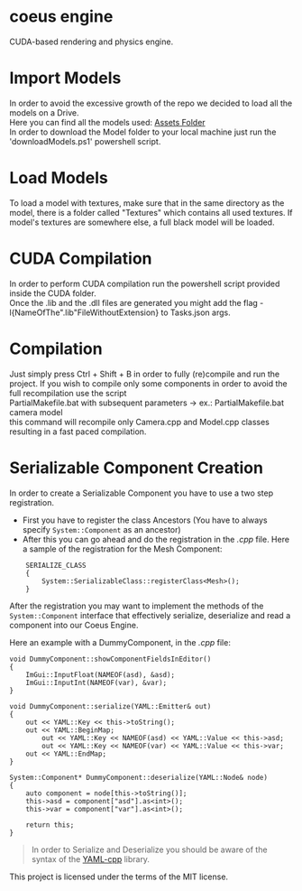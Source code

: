 # coeus engine

CUDA-based rendering and physics engine.

# Import Models

In order to avoid the excessive growth of the repo we decided to load all the models on a Drive. <br />
Here you can find all the models used: [Assets Folder](https://drive.google.com/drive/u/1/folders/12JN1tYfdxabtCbQ0thMZrkp1TML8EXkX) <br />
In order to download the Model folder to your local machine just run the 'downloadModels.ps1' powershell script.

# Load Models

To load a model with textures, make sure that in the same directory as the model, there is a folder called "Textures" which contains all used textures.
If model's textures are somewhere else, a full black model will be loaded.

# CUDA Compilation

In order to perform CUDA compilation run the powershell script provided inside the CUDA folder. <br />
Once the .lib and the .dll files are generated you might add the flag -l{NameOfThe".lib"FileWithoutExtension} to Tasks.json args.

# Compilation

Just simply press Ctrl + Shift + B in order to fully (re)compile and run the project.
If you wish to compile only some components in order to avoid the full recompilation use the script <br />
PartialMakefile.bat with subsequent parameters -> ex.: PartialMakefile.bat camera model <br />
this command will recompile only Camera.cpp and Model.cpp classes resulting in a fast paced compilation.

# Serializable Component Creation
In order to create a Serializable Component you have to use a two step registration. <br />
- First you have to register the class Ancestors (You have to always specify ```System::Component``` as an ancestor)
- After this you can go ahead and do the registration in the *.cpp* file. Here a sample of the registration for the Mesh Component:
```
    SERIALIZE_CLASS
    {
        System::SerializableClass::registerClass<Mesh>();
    }
```

After the registration you may want to implement the methods of the ```System::Component``` interface that effectively serialize, deserialize and read a component
into our Coeus Engine.

Here an example with a DummyComponent, in the *.cpp* file:
```
void DummyComponent::showComponentFieldsInEditor()
{
    ImGui::InputFloat(NAMEOF(asd), &asd);
    ImGui::InputInt(NAMEOF(var), &var);
}

void DummyComponent::serialize(YAML::Emitter& out)
{
    out << YAML::Key << this->toString();
    out << YAML::BeginMap;
        out << YAML::Key << NAMEOF(asd) << YAML::Value << this->asd;
        out << YAML::Key << NAMEOF(var) << YAML::Value << this->var;
    out << YAML::EndMap; 
}

System::Component* DummyComponent::deserialize(YAML::Node& node)
{
    auto component = node[this->toString()];
    this->asd = component["asd"].as<int>();
    this->var = component["var"].as<int>();

    return this;
}
```

> In order to Serialize and Deserialize you should be aware of the syntax of the [YAML-cpp](https://github.com/jbeder/yaml-cpp/) library.

This project is licensed under the terms of the MIT license.
